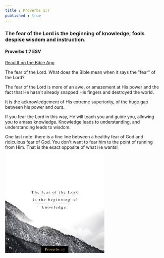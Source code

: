 ```yaml
---
title : Proverbs 1:7
published : true
---
```

<h3>The fear of the Lord is the beginning of knowledge; fools despise wisdom and instruction.</h3>
<h4>Proverbs 1:7 ESV</h4>
<a href = "https://bible.com/bible/59/pro.1.7.ESV">Read It on the Bible App </a>

<p>The fear of the Lord. What does the Bible mean when it says the "fear" of the Lord?</p>
<p>The fear of the Lord is more of an awe, or amazement at His power and the fact that He hasn't already snapped His fingers and destroyed the world.</p>
<p>It is the acknowledgement of His extreme superiority, of the huge gap between his power and ours.</p>
<p>If you fear the Lord in this way, He will teach you and guide you, allowing you to amass knowledge. Knowledge leads to understanding, and understanding leads to wisdom.</p>
<p>One last note: there is a fine line between a healthy fear of God and ridiculous fear of God. You don't want to fear him to the point of running from Him. That is the exact opposite of what He wants!</p>

<img src="assets/1280x1280.jpg" alt="The fear of the Lord is the beginning of knowledge; fools despise wisdom and instruction. Proverbs 1:7">
